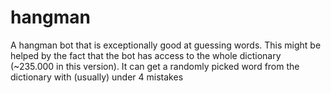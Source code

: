 # hangman
A hangman bot that is exceptionally good at guessing words. This might be helped by the fact that the bot has access to the whole dictionary (~235.000 in this version). It can get a randomly picked word from the dictionary with (usually) under 4 mistakes
